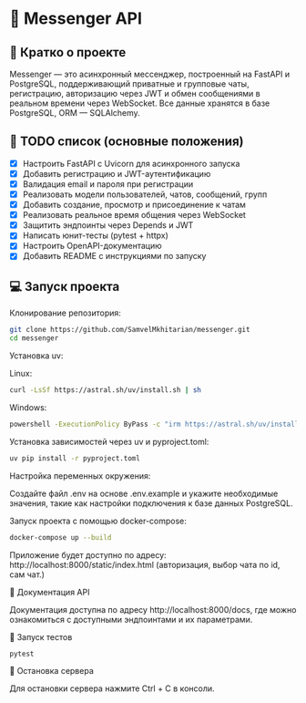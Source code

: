 # 💬 Messenger API
## 📖 Кратко о проекте
Messenger — это асинхронный мессенджер, построенный на FastAPI и PostgreSQL, поддерживающий приватные и групповые чаты, регистрацию, авторизацию через JWT и обмен сообщениями в реальном времени через WebSocket. Все данные хранятся в базе PostgreSQL, ORM — SQLAlchemy.

## 🧾 TODO список (основные положения)
- [x] Настроить FastAPI с Uvicorn для асинхронного запуска
- [x] Добавить регистрацию и JWT-аутентификацию
- [x] Валидация email и пароля при регистрации
- [x] Реализовать модели пользователей, чатов, сообщений, групп
- [x] Добавить создание, просмотр и присоединение к чатам
- [x] Реализовать реальное время общения через WebSocket
- [x] Защитить эндпоинты через Depends и JWT
- [x] Написать юнит-тесты (pytest + httpx)
- [x] Настроить OpenAPI-документацию
- [x] Добавить README с инструкциями по запуску

## 💻 Запуск проекта
Клонирование репозитория:
```bash
git clone https://github.com/SamvelMkhitarian/messenger.git
cd messenger
```
Установка uv:

Linux:
```bash
curl -LsSf https://astral.sh/uv/install.sh | sh
```
Windows:
```bash
powershell -ExecutionPolicy ByPass -c "irm https://astral.sh/uv/install.ps1 | iex"
```
Установка зависимостей через uv и pyproject.toml:
```bash
uv pip install -r pyproject.toml
```

Настройка переменных окружения:

Создайте файл .env на основе .env.example и укажите необходимые значения, такие как настройки подключения к базе данных PostgreSQL.

Запуск проекта с помощью docker-compose:
```bash
docker-compose up --build
```

Приложение будет доступно по адресу: http://localhost:8000/static/index.html (авторизация, выбор чата по id, сам чат.)

📜 Документация API

Документация доступна по адресу http://localhost:8000/docs, где можно ознакомиться с доступными эндпоинтами и их параметрами.

🧪 Запуск тестов
```bash
pytest
```

🛑 Остановка сервера

Для остановки сервера нажмите Ctrl + C в консоли.

